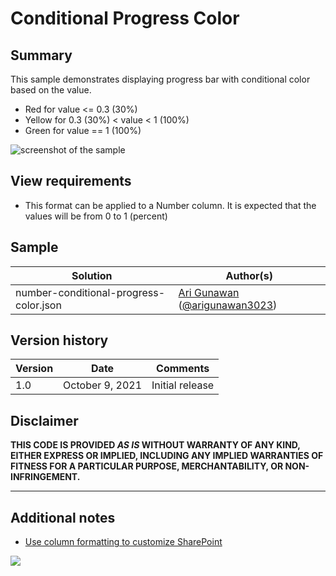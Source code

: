 # Conditional Progress Color

## Summary
This sample demonstrates displaying progress bar with conditional color based on the value.
- Red for value <= 0.3 (30%)
- Yellow for 0.3 (30%) < value < 1 (100%)
- Green for value == 1 (100%)

![screenshot of the sample](./assets/screenshot.png)

## View requirements
- This format can be applied to a Number column. It is expected that the values will be from 0 to 1 (percent)

## Sample

Solution|Author(s)
--------|---------
number-conditional-progress-color.json | [Ari Gunawan](https://github.com/AriGunawan) ([@arigunawan3023](https://twitter.com/arigunawan3023))

## Version history

Version|Date|Comments
-------|----|--------
1.0|October 9, 2021|Initial release

## Disclaimer
**THIS CODE IS PROVIDED *AS IS* WITHOUT WARRANTY OF ANY KIND, EITHER EXPRESS OR IMPLIED, INCLUDING ANY IMPLIED WARRANTIES OF FITNESS FOR A PARTICULAR PURPOSE, MERCHANTABILITY, OR NON-INFRINGEMENT.**

---

## Additional notes

- [Use column formatting to customize SharePoint](https://docs.microsoft.com/en-us/sharepoint/dev/declarative-customization/column-formatting)

<img src="https://pnptelemetry.azurewebsites.net/list-formatting/column-samples/number-conditional-progress-color" />

